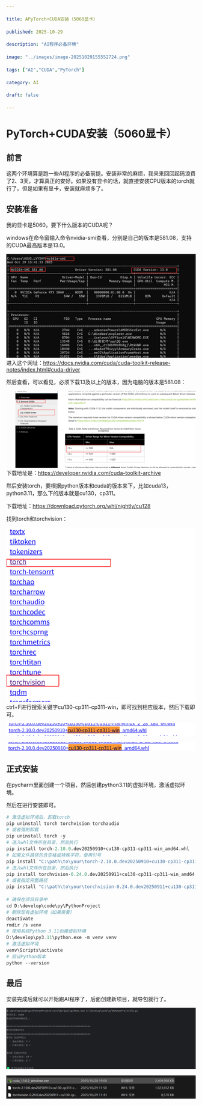 ```yaml
---

title: APyTorch+CUDA安装（5060显卡）

published: 2025-10-29

description: "AI程序必备环境"

image: "../images/image-20251029155552724.png"

tags: ["AI","CUDA","PyTorch"]

category: AI

draft: false

---
```

# PyTorch+CUDA安装（5060显卡）

## 前言

这两个环境算是跑一些AI程序的必备前提。安装非常的麻烦，我来来回回起码浪费了2、3天，才算真正的安好。如果没有显卡的话，就直接安装CPU版本的torch就行了。但是如果有显卡，安装就麻烦多了。

## 安装准备

我的显卡是5060。要下什么版本的CUDA呢？

windows在命令窗输入命令nvidia-smi查看，分别是自己的版本是581.08，支持的CUDA最高版本是13.0。

![image-20251029154304854](../images/image-20251029154304854.png)
进入这个网址：https://docs.nvidia.com/cuda/cuda-toolkit-release-notes/index.html#cuda-driver

然后查看，可以看见，必须下载13及以上的版本，因为电脑的版本是581.08：


![image-20251029154115483](../images/image-20251029154115483.png)
下载地址是：https://developer.nvidia.com/cuda-toolkit-archive

然后安装torch，要根据python版本和cuda的版本来下，比如cuda13，python3.11，那么下的版本就是cu130，cp311。

下载地址：https://download.pytorch.org/whl/nightly/cu128

找到torch和torchvision：

![image-20251029154825419](../images/image-20251029154825419.png)
ctrl+F进行搜索关键字cu130-cp311-cp311-win，即可找到相应版本，然后下载即可。


![image-20251029155010868](../images/image-20251029155010868.png)

![image-20251029155039160](../images/image-20251029155039160.png)
## 正式安装

在pycharm里面创建一个项目，然后创建python3.11的虚拟环境，激活虚拟环境。

然后在进行安装即可。

```python
# 激活虚拟环境后，卸载torch
pip uninstall torch torchvision torchaudio
# 或者强制卸载
pip uninstall torch -y
# 进入whl文件所在目录，然后执行
pip install torch-2.10.0.dev20250910+cu130-cp311-cp311-win_amd64.whl
# 如果文件路径包含空格或特殊字符，使用引号
pip install "C:\path\to\your\torch-2.10.0.dev20250910+cu130-cp311-cp311-win_amd64.whl"
# 进入whl文件所在目录，然后执行
pip install torchvision-0.24.0.dev20250911+cu130-cp311-cp311-win_amd64.whl
# 或者指定完整路径
pip install "C:\path\to\your\torchvision-0.24.0.dev20250911+cu130-cp311-cp311-win_amd64.whl"

# 确保在项目目录中
cd D:\develop\code\py\PythonProject
# 删除现有虚拟环境（如果需要）
deactivate
rmdir /s venv
# 使用系统Python 3.11创建虚拟环境
D:\develop\py3.11\python.exe -m venv venv
# 激活虚拟环境
venv\Scripts\activate
# 验证Python版本
python --version

```

## 最后

安装完成后就可以开始跑AI程序了，后面创建新项目，就导包就行了。

![image-20251029155540588](../images/image-20251029155540588.png)

![image-20251029155552724](../images/image-20251029155552724.png)





























